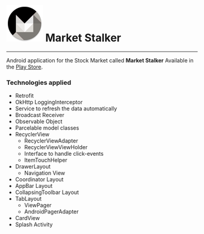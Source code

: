 # ![alt text](https://github.com/JerryZaz/Fancy/blob/master/app/src/main/res/mipmap-xhdpi/moco_black.png "Market Stalker") Market Stalker
----------

Android application for the Stock Market called **Market Stalker**
Available in the [Play Store](https://play.google.com/store/apps/details?id=us.hnry.fancy).

### Technologies applied
* Retrofit
* OkHttp LoggingInterceptor
* Service to refresh the data automatically
* Broadcast Receiver
* Observable Object
* Parcelable model classes
* RecyclerView
    * RecyclerViewAdapter
    * RecyclerViewViewHolder
    * Interface to handle click-events
    * ItemTouchHelper
* DrawerLayout
    * Navigation View
* Coordinator Layout
* AppBar Layout
* CollapsingToolbar Layout
* TabLayout
    * ViewPager
    * AndroidPagerAdapter
* CardView
* Splash Activity
